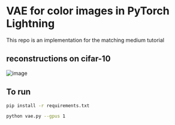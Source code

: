 # VAE for color images in PyTorch Lightning
This repo is an implementation for the matching medium tutorial

## reconstructions on cifar-10

![image](https://github.com/williamFalcon/pytorch-lightning-vae/blob/main/images/cifar_10.png)

## To run
```bash
pip install -r requirements.txt

python vae.py --gpus 1
```
